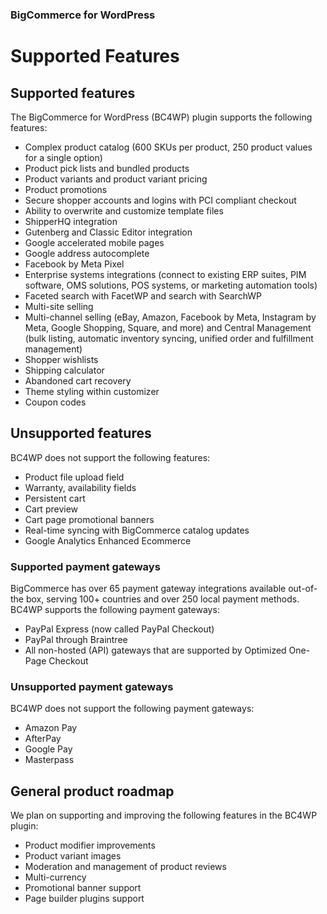<div><h3 class="sub-docs-type" id="bigcommerce-for-wordpress">BigCommerce for WordPress</h3></div>

# Supported Features



## Supported features

The BigCommerce for WordPress (BC4WP) plugin supports the following features:

* Complex product catalog (600 SKUs per product, 250 product values for a single option)
* Product pick lists and bundled products
* Product variants and product variant pricing
* Product promotions
* Secure shopper accounts and logins with PCI compliant checkout
* Ability to overwrite and customize template files
* ShipperHQ integration
* Gutenberg and Classic Editor integration
* Google accelerated mobile pages 
* Google address autocomplete 
* Facebook by Meta Pixel 
* Enterprise systems integrations (connect to existing ERP suites, PIM software, OMS solutions, POS systems, or marketing automation tools)
* Faceted search with FacetWP and search with SearchWP
* Multi-site selling
* Multi-channel selling (eBay, Amazon, Facebook by Meta, Instagram by Meta, Google Shopping, Square, and more) and Central Management (bulk listing, automatic inventory syncing, unified order and fulfillment management)
* Shopper wishlists
* Shipping calculator
* Abandoned cart recovery
* Theme styling within customizer
* Coupon codes

## Unsupported features

BC4WP does not support the following features: 

* Product file upload field
* Warranty, availability fields
* Persistent cart
* Cart preview
* Cart page promotional banners
* Real-time syncing with BigCommerce catalog updates
* Google Analytics Enhanced Ecommerce

### Supported payment gateways

BigCommerce has over 65 payment gateway integrations available out-of-the box, serving 100+ countries and over 250 local payment methods. BC4WP supports the following payment gateways:

* PayPal Express (now called PayPal Checkout)
* PayPal through Braintree
* All non-hosted (API) gateways that are supported by Optimized One-Page Checkout 

### Unsupported payment gateways

BC4WP does not support the following payment gateways:

* Amazon Pay
* AfterPay
* Google Pay
* Masterpass

## General product roadmap

We plan on supporting and improving the following features in the BC4WP plugin:

* Product modifier improvements
* Product variant images
* Moderation and management of product reviews
* Multi-currency
* Promotional banner support
* Page builder plugins support
